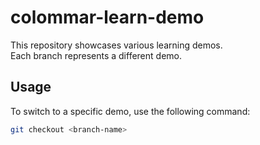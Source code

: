 # colommar-learn-demo
This repository showcases various learning demos.  
Each branch represents a different demo.

## Usage
To switch to a specific demo, use the following command:
```sh
git checkout <branch-name>
```